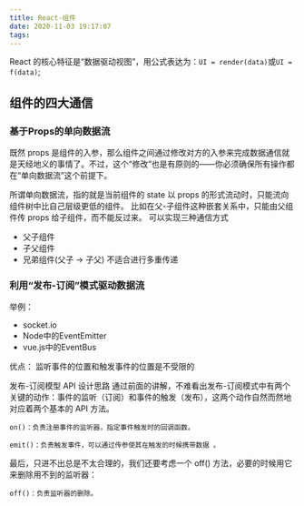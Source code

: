 ```yaml
---
title: React-组件
date: 2020-11-03 19:17:07
tags:
---
```


React 的核心特征是“数据驱动视图”，用公式表达为：`UI = render(data)`或`UI = f(data)`;

## 组件的四大通信
### 基于Props的单向数据流
既然 props 是组件的入参，那么组件之间通过修改对方的入参来完成数据通信就是天经地义的事情了。不过，这个“修改”也是有原则的——你必须确保所有操作都在“单向数据流”这个前提下。

所谓单向数据流，指的就是当前组件的 state 以 props 的形式流动时，只能流向组件树中比自己层级更低的组件。 比如在父-子组件这种嵌套关系中，只能由父组件传 props 给子组件，而不能反过来。
可以实现三种通信方式
- 父子组件
- 子父组件
- 兄弟组件(父子 -> 子父)
不适合进行多重传递

### 利用“发布-订阅”模式驱动数据流
举例：
- socket.io
- Node中的EventEmitter
- vue.js中的EventBus

优点：
监听事件的位置和触发事件的位置是不受限的

发布-订阅模型 API 设计思路
通过前面的讲解，不难看出发布-订阅模式中有两个关键的动作：事件的监听（订阅）和事件的触发（发布），这两个动作自然而然地对应着两个基本的 API 方法。

    on()：负责注册事件的监听器，指定事件触发时的回调函数。

    emit()：负责触发事件，可以通过传参使其在触发的时候携带数据 。

最后，只进不出总是不太合理的，我们还要考虑一个 off() 方法，必要的时候用它来删除用不到的监听器：

    off()：负责监听器的删除。